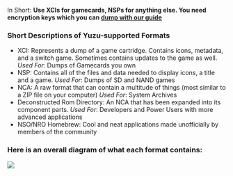 In Short:
**Use XCIs for gamecards, NSPs for anything else. You need encryption keys which you can [dump with our guide](https://github.com/yuzu-emu/yuzu/wiki/Dumping-Decryption-Keys-from-a-Switch-Console)**

### Short Descriptions of Yuzu-supported Formats
- XCI: Represents a dump of a game cartridge. Contains icons, metadata, and a switch game. Sometimes contains updates to the game as well. *Used For:* Dumps of Gamecards you own
- NSP: Contains all of the files and data needed to display icons, a title and a game. 
*Used For*: Dumps of SD and NAND games
- NCA: A raw format that can contain a multitude of things (most similar to a ZIP file on your computer)
*Used For*: System Archives
- Deconstructed Rom Directory: An NCA that has been expanded into its component parts.
*Used For*: Developers and Power Users with more advanced applications
- NSO/NRO Homebrew: Cool and neat applications made unofficially by members of the community

### Here is an overall diagram of what each format contains:
![](https://cdn.discordapp.com/attachments/451185149032529930/482693990240485429/Switch_Game_Formats.jpg)